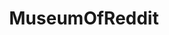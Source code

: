 ---
title: MuseumOfReddit
crosslinks:
- IAmA
- secretsanta
- AskReddit
- KarmaCourt
- videos
- explainlikeimfive
- xkcd
- Upvoted
- announcements
---